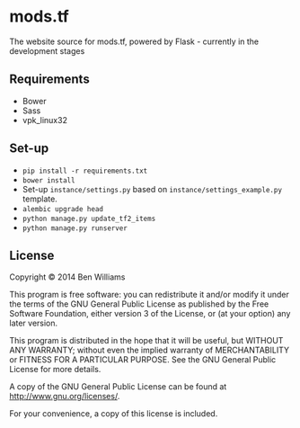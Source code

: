 # mods.tf

The website source for mods.tf, powered by Flask - currently in the development stages

## Requirements

* Bower
* Sass
* vpk_linux32

## Set-up

* ```pip install -r requirements.txt```
* ```bower install```
* Set-up ```instance/settings.py``` based on ```instance/settings_example.py``` template.
* ```alembic upgrade head```
* ```python manage.py update_tf2_items```
* ```python manage.py runserver```

## License

Copyright &copy; 2014 Ben Williams

This program is free software: you can redistribute it and/or modify
it under the terms of the GNU General Public License as published by
the Free Software Foundation, either version 3 of the License, or
(at your option) any later version.

This program is distributed in the hope that it will be useful,
but WITHOUT ANY WARRANTY; without even the implied warranty of
MERCHANTABILITY or FITNESS FOR A PARTICULAR PURPOSE.  See the
GNU General Public License for more details.

A copy of the GNU General Public License can be found at http://www.gnu.org/licenses/.

For your convenience, a copy of this license is included.